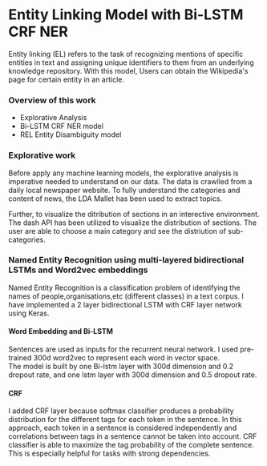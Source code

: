 # Entity Linking Model with Bi-LSTM CRF NER
Entity linking (EL) refers to the task of recognizing mentions of specific entities in text and assigning unique identifiers to them from an underlying knowledge repository.
With this model, Users can obtain the Wikipedia's page for certain entity in an article.

### Overview of this work
* Explorative Analysis
* Bi-LSTM CRF NER model
* REL Entity Disambiguity model

### Explorative work
Before apply any machine learning models, the explorative analysis is imperative needed to understand on our data. The data is crawlled from a daily local newspaper website. To fully understand the categories and content of news, the LDA Mallet has been used to extract topics.

Further, to visualize the ditribution of sections in an interective environment. The dash API has been utilized to visualize the distribution of sections. The user are able to  choose a main category and see the distriution of sub-categories. 

### Named Entity Recognition using multi-layered bidirectional LSTMs and Word2vec embeddings
Named Entity Recognition is a classification problem of identifying the names of people,organisations,etc (different classes) in a text corpus. I have implemented a 2 layer 
bidirectional LSTM with CRF layer network using Keras. 

#### Word Embedding and Bi-LSTM
Sentences are used as inputs for the recurrent neural network. I used pre-trained 300d word2vec to represent each word in vector space.  
The model is built by one Bi-lstm layer with 300d dimension and 0.2 dropout rate, and one lstm layer with 300d dimension and 0.5 dropout rate. 

#### CRF
I added CRF layer because softmax classifier produces a probability distribution for the different tags for each token in the sentence. In this approach, 
each token in a sentence is considered independently and correlations between tags in a sentence cannot be taken into account. CRF classifier is able to maximize
the tag probability of the complete sentence. This is especially helpful for tasks with strong dependencies. 


